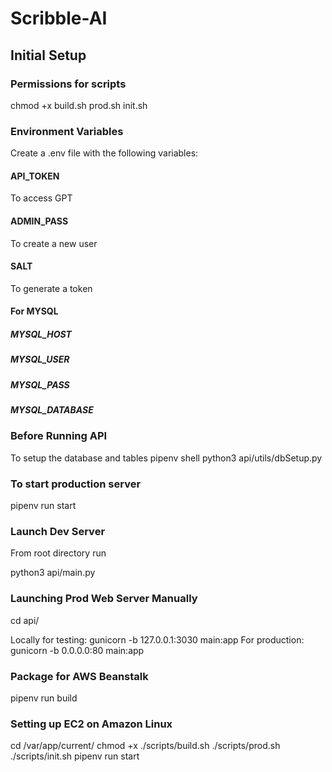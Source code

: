 # Scribble-AI

## Initial Setup

### Permissions for scripts
chmod +x build.sh prod.sh init.sh

### Environment Variables
Create a .env file with the following variables:

#### API_TOKEN
To access GPT

#### ADMIN_PASS
To create a new user

#### SALT
To generate a token

#### For MYSQL
##### MYSQL_HOST
##### MYSQL_USER
##### MYSQL_PASS
##### MYSQL_DATABASE

### Before Running API

To setup the database and tables
pipenv shell
python3 api/utils/dbSetup.py

### To start production server 

pipenv run start

### Launch Dev Server

From root directory run

python3 api/main.py

### Launching Prod Web Server Manually

cd api/

Locally for testing: gunicorn -b 127.0.0.1:3030 main:app
For production: gunicorn -b 0.0.0.0:80 main:app

### Package for AWS Beanstalk

pipenv run build

### Setting up EC2 on Amazon Linux

cd /var/app/current/
chmod +x ./scripts/build.sh ./scripts/prod.sh ./scripts/init.sh
pipenv run start
